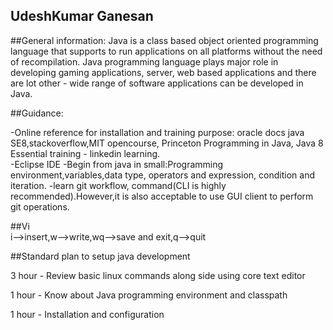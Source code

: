 ## UdeshKumar Ganesan

##General information:
Java is a class based object oriented programming language that supports to run applications on all platforms without the need of recompilation. 
Java programming language plays major role in developing gaming applications, server, web based applications and there are lot other - wide range of 
software applications can be developed in Java. 

##Guidance:

 -Online reference for installation and training purpose: oracle docs java SE8,stackoverflow,MIT opencourse, 
  Princeton Programming in Java, Java 8 Essential training - linkedin learning.   
 -Eclipse IDE
 -Begin from java in small:Programming environment,variables,data type, operators and expression, 
  condition and iteration.
 -learn git workflow, command(CLI is highly recommended).However,it is also acceptable to use GUI client to perform git operations.

##Vi  
  i-->insert,w-->write,wq-->save and exit,q-->quit
 
 ##Standard plan to setup java development 
 
 3 hour - Review basic linux commands along side using core text editor
 
 1 hour - Know about Java programming environment and classpath 
 
 1 hour - Installation and configuration
 
 
 
